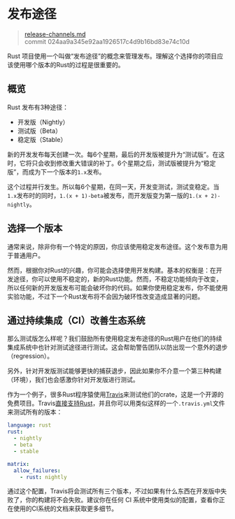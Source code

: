 # 发布途径

> [release-channels.md](https://github.com/rust-lang/rust/blob/stable/src/doc/book/release-channels.md)
> <br>
> commit 024aa9a345e92aa1926517c4d9b16bd83e74c10d

Rust 项目使用一个叫做“发布途径”的概念来管理发布。理解这个选择你的项目应该使用哪个版本的Rust的过程是很重要的。

## 概览

Rust 发布有3种途径：

* 开发版（Nightly）
* 测试版（Beta）
* 稳定版（Stable）

新的开发发布每天创建一次。每6个星期，最后的开发版被提升为“测试版”。在这时，它将只会收到修改重大错误的补丁。6个星期之后，测试版被提升为“稳定版”，而成为下一个版本的`1.x`发布。

这个过程并行发生。所以每6个星期，在同一天，开发变测试，测试变稳定。当`1.x`发布时的同时，`1.(x + 1)-beta`被发布，而开发版变为第一版的`1.(x + 2)-nightly`。

## 选择一个版本

通常来说，除非你有一个特定的原因，你应该使用稳定发布途径。这个发布意为用于普通用户。

然而，根据你对Rust的兴趣，你可能会选择使用开发构建。基本的权衡是：在开发途径，你可以使用不稳定的，新的Rust功能。然而，不稳定功能倾向于改变，所以任何新的开发版发布可能会破坏你的代码。如果你使用稳定发布，你不能使用实验功能，不过下一个Rust发布将不会因为破环性改变造成显著的问题。

## 通过持续集成（CI）改善生态系统

那么测试版怎么样呢？我们鼓励所有使用稳定发布途径的Rust用户在他们的持续集成系统中也针对测试途径进行测试。这会帮助警告团队以防出现一个意外的退步（regression）。

另外，针对开发版测试能够更快的捕获退步，因此如果你不介意一个第三种构建（环境），我们也会感激你针对开发版进行测试。

作为一个例子，很多Rust程序猿使用[Travis](https://travis-ci.org/)来测试他们的crate，这是一个开源的免费项目。Travis[直接支持Rust](http://docs.travis-ci.com/user/languages/rust/)，并且你可以用类似这样的一个`.travis.yml`文件来测试所有的版本：

```yaml
language: rust
rust:
  - nightly
  - beta
  - stable

matrix:
  allow_failures:
    - rust: nightly
```

通过这个配置，Travis将会测试所有三个版本，不过如果有什么东西在开发版中失败了，你的构建将不会失败。建议你在任何 CI 系统中使用类似的配置，查看你正在使用的CI系统的文档来获取更多细节。

